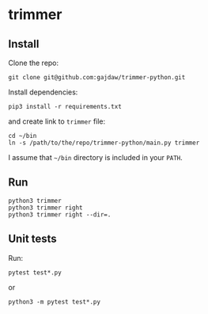# trimmer

## Install

Clone the repo:

    git clone git@github.com:gajdaw/trimmer-python.git

Install dependencies:

    pip3 install -r requirements.txt

and create link to `trimmer` file:

    cd ~/bin
    ln -s /path/to/the/repo/trimmer-python/main.py trimmer

I assume that `~/bin` directory is included in your `PATH`.

## Run

    python3 trimmer
    python3 trimmer right
    python3 trimmer right --dir=.

## Unit tests

Run:

    pytest test*.py

or

    python3 -m pytest test*.py
